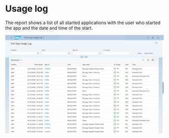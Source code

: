 # Usage log

 The report shows a list of all started applications with the user who started the app and the date and time of the start.
 
 [![](res/usage-log.png)](res/usage-log.png)